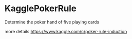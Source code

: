 # KagglePokerRule
Determine the poker hand of five playing cards

more details
https://www.kaggle.com/c/poker-rule-induction

